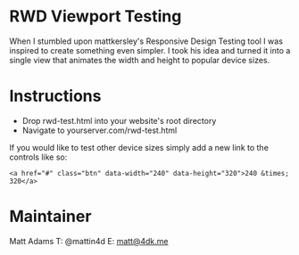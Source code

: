 RWD Viewport Testing
==================
When I stumbled upon mattkersley's Responsive Design Testing tool I was inspired to create something even simpler. I took his idea and turned it into a single view that animates the width and height to popular device sizes.

Instructions
==================
+ Drop rwd-test.html into your website's root directory
+ Navigate to yourserver.com/rwd-test.html

If you would like to test other device sizes simply add a new link to the controls like so:

	<a href="#" class="btn" data-width="240" data-height="320">240 &times; 320</a>

Maintainer
==================
Matt Adams T: @mattin4d E: matt@4dk.me
